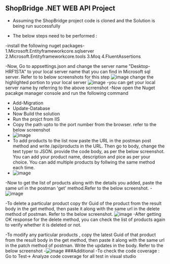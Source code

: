 ## ShopBridge .NET WEB API Project

- Assuming the ShopBridge project code is cloned and the Solution is being run successfully

- The below steps need to be performed : 

-install the following nuget packages- 1.Microsoft.Entityframeworkcore.sqlserver
                                       2.Microsoft.Entityframeworkcore.tools
                                       3.Moq
                                       4.FluentAssertions

-Now, Go to appsettings.json  and change the server name "Desktop-HRF1STA" to your local server name that you can find in Microsoft sql server. Refer to to below screenshots for this step
![image](https://user-images.githubusercontent.com/81872507/113498327-915e3480-9529-11eb-9e20-417f528a8474.png)
change the highlighted portion to your local server
![image](https://user-images.githubusercontent.com/81872507/113498351-ca96a480-9529-11eb-8afc-a34d031922dc.png)
-you can get your local server name by referring to the above scrrenshot
-Now open the Nuget pacakge manager console and run the following command
- Add-Migration
- Update-Database
- Now Build the solution
- Run the projct from IIS
- Copy the path upto to the port number from the browser. refer to the below screenshot
- ![image](https://user-images.githubusercontent.com/81872507/113498473-cfa82380-952a-11eb-9f17-6dc7f288eb9a.png)
- To add products to the list now paste the URL  in the postman post method and write /api/products in the URL. Then go to body, change the text typer to JSON. provide the code body, as per the below screenshot. You can add your product name, description and pice as per your choice. You can add multiple products by follwing the same method each time. 
- ![image](https://user-images.githubusercontent.com/81872507/113498691-e2bbf300-952c-11eb-81bf-797533a98a36.png)

-Now to get the list of products along with the details you added, paste the same url in the postman 'get' method.Refer to the below screenshot.
-![image](https://user-images.githubusercontent.com/81872507/113498580-d97e5680-952b-11eb-871a-a5edbce57213.png)

-To delete a particular product copy thr Guid of the product from the result body in the get method, then paste it along with the same url in the delete method of postman. Refer to the below screenshot.
![image](https://user-images.githubusercontent.com/81872507/113498815-07649a80-952e-11eb-9c66-d64350ac1d42.png)
-After getting OK  response for the delete method, you can check the list of products again to verify whether it is deleted or not.

-To modify any particular products , copy the latest Guid of that product from the result body in the get method, then paste it along with the same url in the patch method of postman. Write the updates in the body. Refer to the below screenshot
-![image](https://user-images.githubusercontent.com/81872507/113498917-efd9e180-952e-11eb-9932-270e496c0909.png)
###Additional
-To check the code coverage : Go to Test-> Analyze code coverage for all test   in visual studio
